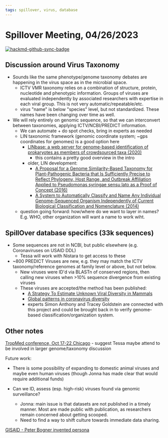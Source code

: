 ```yaml
---
tags: spillover, virus, database
---
```


Spillover Meeting, 04/26/2023
==


[![hackmd-github-sync-badge](https://hackmd.io/qYkWEvwITmyWdjI4xFl-Ng/badge)](https://hackmd.io/qYkWEvwITmyWdjI4xFl-Ng)

## Discussion around Virus Taxonomy

- Sounds like the same phenotype/genome taxonomy debates are happening in the virus space as in the microbial space.  
    - ICTV VMR taxonomy relies on a combination of structure, protein, nucleotide and phenotypic information. Groups of viruses are evaluated independently by associated researchers with expertise in each viral group. This is not very automatic/repeatable/etc.
    - virus "name" is below "species" level, but not standardized. These names have been changing over time as well.
- We will rely entirely on genomic sequence, so that we can interconvert between taxonomies, applying ICTV/NCBI/PREDICT information.
    - We can automate + do spot checks, bring in experts as needed
    - LIN taxonomic framework (genomic coordinate system; ~gps coordinates for genomes) is a good option here
        - [LINbase: a web server for genome-based identification of prokaryotes as members of crowdsourced taxa (2020)](https://academic.oup.com/nar/article/48/W1/W529/5813796)
            - this contains a pretty good overview in the intro
        - older, LIN development:
            - [A Proposal for a Genome Similarity-Based Taxonomy for Plant-Pathogenic Bacteria that Is Sufficiently Precise to Reflect Phylogeny, Host Range, and Outbreak Affiliation Applied to Pseudomonas syringae sensu lato as a Proof of Concept (2016)](https://doi.org/10.1094/PHYTO-07-16-0252-R)
            - [A System to Automatically Classify and Name Any Individual Genome-Sequenced Organism Independently of Current Biological Classification and Nomenclature (2014)](https://doi.org/10.1371/journal.pone.0089142)
    - question going forward: how/where do we want to layer in names? E.g. WHO, other organization will want a name to work wiht.

## SpillOver database specifics (33k sequences)
- Some sequences are not in NCBI, but public elsewhere (e.g. Coronaviruses on USAID DDL)
    - Tessa will work with Nistara to get access to these
- ~800 PREDICT Viruses are new, e.g. they may match the ICTV taxonomy/reference genomes at family level or above, but not below.
    - New viruses were ID'd via BLASTn of conserved regions, then calling new viruses when >10% sequence divergence from existing viruses
    - These viruses are accepted/the method has been published:
        - [A Strategy To Estimate Unknown Viral Diversity in Mammals](https://journals.asm.org/doi/10.1128/mBio.00598-13)
        - [Global patterns in coronavirus diversity](https://academic.oup.com/ve/article/3/1/vex012/3866407?login=false)
        - experts Simon Anthony and Tracey Goldstein are connected with this project and could be brought back in to verify genome-based classification/organization system.

## Other notes

[TropMed conference, Oct 17-22 Chicago](https://www.astmh.org/annual-meeting/future-meetings) - suggest Tessa maybe attend to be involved in larger genome/taxonomy discussion

Future work: 
- There is some possibility of expanding to domestic animal viruses and maybe even human viruses (though Jonna has made clear that would require additional funds)

- Can we ID, assess (esp. high-risk) viruses found via genomic surveillance?
    - Jonna: main issue is that datasets are not published in a timely manner. Most are made public with publication, as researchers remain concerned about getting scooped.
    - Need to find a way to shift culture towards immediate data sharing.

[GISAID - Peter Bogner invented persona](https://www.science.org/content/article/invented-persona-behind-key-pandemic-database)